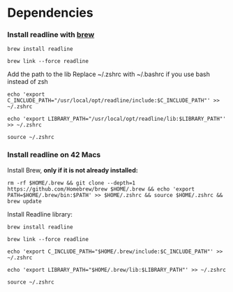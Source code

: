
# Dependencies
### Install readline with [brew](https://brew.sh/)
```
brew install readline
```
```
brew link --force readline
```
Add the path to the lib
Replace ~/.zshrc with ~/.bashrc if you use bash instead of zsh
```
echo 'export C_INCLUDE_PATH="/usr/local/opt/readline/include:$C_INCLUDE_PATH"' >> ~/.zshrc
```
```
echo 'export LIBRARY_PATH="/usr/local/opt/readline/lib:$LIBRARY_PATH"' >> ~/.zshrc
```
```
source ~/.zshrc
```
### Install readline on 42 Macs
Install Brew, <b>only if it is not already installed:</b>
```
rm -rf $HOME/.brew && git clone --depth=1 https://github.com/Homebrew/brew $HOME/.brew && echo 'export PATH=$HOME/.brew/bin:$PATH' >> $HOME/.zshrc && source $HOME/.zshrc && brew update
```
Install Readline library:
```
brew install readline
```
```
brew link --force readline
```
```
echo 'export C_INCLUDE_PATH="$HOME/.brew/include:$C_INCLUDE_PATH"' >> ~/.zshrc
```
```
echo 'export LIBRARY_PATH="$HOME/.brew/lib:$LIBRARY_PATH"' >> ~/.zshrc
```
```
source ~/.zshrc
```

